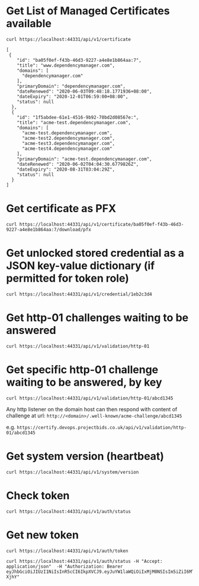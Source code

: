 ﻿# Get List of Managed Certificates available

`curl https://localhost:44331/api/v1/certificate`

```
[
 {
    "id": "ba05f0ef-f43b-46d3-9227-a4e8e1b864aa:7",
    "title": "www.dependencymanager.com",
    "domains": [
      "dependencymanager.com"
    ],
    "primaryDomain": "dependencymanager.com",
    "dateRenewed": "2020-06-03T09:48:18.1771936+08:00",
    "dateExpiry": "2020-12-01T06:59:00+08:00",
    "status": null
  },
  {
    "id": "1f5abdee-61e1-4516-9b92-70bd2d08567e:",
    "title": "acme-test.dependencymanager.com",
    "domains": [
      "acme-test.dependencymanager.com",
      "acme-test2.dependencymanager.com",
      "acme-test3.dependencymanager.com",
      "acme-test4.dependencymanager.com"
    ],
    "primaryDomain": "acme-test.dependencymanager.com",
    "dateRenewed": "2020-06-02T04:04:30.6779826Z",
    "dateExpiry": "2020-08-31T03:04:29Z",
    "status": null
  }
]
```


# Get certificate as PFX
`curl https://localhost:44331/api/v1/certificate/ba05f0ef-f43b-46d3-9227-a4e8e1b864aa:7/download/pfx`

# Get unlocked stored credential as a JSON key-value dictionary (if permitted for token role)
`curl https://localhost:44331/api/v1/credential/1eb2c3d4`

# Get http-01 challenges waiting to be answered

`curl https://localhost:44331/api/v1/validation/http-01`

# Get specific http-01 challenge waiting to be answered, by key

`curl https://localhost:44331/api/v1/validation/http-01/abcd1345`

Any http listener on the domain host can then respond with content of challenge at url: `http://<domain>/.well-known/acme-challenge/abcd1345`

e.g.  `https://certify.devops.projectbids.co.uk/api/v1/validation/http-01/abcd1345`


# Get system version (heartbeat)
`curl https://localhost:44331/api/v1/system/version`

# Check token
`curl https://localhost:44331/api/v1/auth/status`

# Get new token
`curl https://localhost:44331/api/v1/auth/token`

```
curl https://localhost:44331/api/v1/auth/status -H "Accept: application/json"  -H "Authorization: Bearer eyJhbGciOiJIUzI1NiIsInR5cCI6IkpXVCJ9.eyJuYW1laWQiOiIxMjM0NSIsIm5iZiI6MTU5MTY5ODQwOSwiZXhwIjoxNTkxNzg0ODA5LCJpYXQiOjE1OTE2OTg0MDl9.As92l3EHGAMGkrhfXzCLSpUFRpEAyMTwmpMp16-XjhY"

```